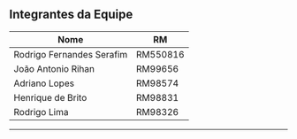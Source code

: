 ## Integrantes da Equipe

| **Nome**                   | **RM**   |
|-----------------------------|----------|
| Rodrigo Fernandes Serafim  | RM550816 |
| João Antonio Rihan         | RM99656  |
| Adriano Lopes              | RM98574  |
| Henrique de Brito          | RM98831  |
| Rodrigo Lima               | RM98326  |

---
